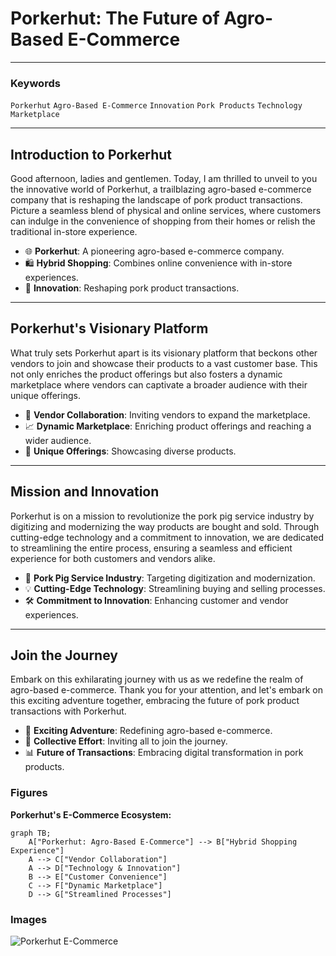 # Porkerhut: The Future of Agro-Based E-Commerce
---

### Keywords
`Porkerhut` `Agro-Based E-Commerce` `Innovation` `Pork Products` `Technology` `Marketplace`

---
## Introduction to Porkerhut
Good afternoon, ladies and gentlemen. Today, I am thrilled to unveil to you the innovative world of Porkerhut, a trailblazing agro-based e-commerce company that is reshaping the landscape of pork product transactions. Picture a seamless blend of physical and online services, where customers can indulge in the convenience of shopping from their homes or relish the traditional in-store experience.

- 🌐 **Porkerhut**: A pioneering agro-based e-commerce company.
- 🛍️ **Hybrid Shopping**: Combines online convenience with in-store experiences.
- 🚀 **Innovation**: Reshaping pork product transactions.

---
## Porkerhut's Visionary Platform
What truly sets Porkerhut apart is its visionary platform that beckons other vendors to join and showcase their products to a vast customer base. This not only enriches the product offerings but also fosters a dynamic marketplace where vendors can captivate a broader audience with their unique offerings.

- 🤝 **Vendor Collaboration**: Inviting vendors to expand the marketplace.
- 📈 **Dynamic Marketplace**: Enriching product offerings and reaching a wider audience.
- 🌟 **Unique Offerings**: Showcasing diverse products.

---
## Mission and Innovation
Porkerhut is on a mission to revolutionize the pork pig service industry by digitizing and modernizing the way products are bought and sold. Through cutting-edge technology and a commitment to innovation, we are dedicated to streamlining the entire process, ensuring a seamless and efficient experience for both customers and vendors alike.

- 🐖 **Pork Pig Service Industry**: Targeting digitization and modernization.
- 💡 **Cutting-Edge Technology**: Streamlining buying and selling processes.
- 🛠️ **Commitment to Innovation**: Enhancing customer and vendor experiences.

---
## Join the Journey
Embark on this exhilarating journey with us as we redefine the realm of agro-based e-commerce. Thank you for your attention, and let's embark on this exciting adventure together, embracing the future of pork product transactions with Porkerhut.

- 🚀 **Exciting Adventure**: Redefining agro-based e-commerce.
- 🤝 **Collective Effort**: Inviting all to join the journey.
- 📊 **Future of Transactions**: Embracing digital transformation in pork products.

### Figures
**Porkerhut's E-Commerce Ecosystem:**
~~~mermaid
graph TB;
    A["Porkerhut: Agro-Based E-Commerce"] --> B["Hybrid Shopping Experience"]
    A --> C["Vendor Collaboration"]
    A --> D["Technology & Innovation"]
    B --> E["Customer Convenience"]
    C --> F["Dynamic Marketplace"]
    D --> G["Streamlined Processes"]
~~~

### Images
![Porkerhut E-Commerce]([IMG_URL]="/public/images/porker.jpeg")
<!-- ![Online Shopping]([IMG_URL]="https://source.unsplash.com/480x320/?online,shopping")
![Agro-Based Marketplace]([IMG_URL]="https://source.unsplash.com/480x320/?marketplace,agriculture")

[unsplash_utm_url]=https://unsplash.com/?utm_source=PopAi&utm_medium=referral -->